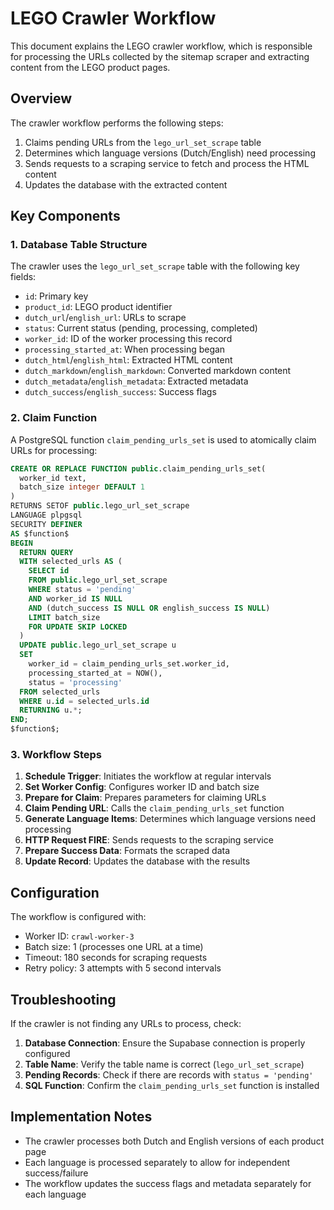 # LEGO Crawler Workflow

This document explains the LEGO crawler workflow, which is responsible for processing the URLs collected by the sitemap scraper and extracting content from the LEGO product pages.

## Overview

The crawler workflow performs the following steps:

1. Claims pending URLs from the `lego_url_set_scrape` table
2. Determines which language versions (Dutch/English) need processing
3. Sends requests to a scraping service to fetch and process the HTML content
4. Updates the database with the extracted content

## Key Components

### 1. Database Table Structure

The crawler uses the `lego_url_set_scrape` table with the following key fields:

- `id`: Primary key
- `product_id`: LEGO product identifier
- `dutch_url`/`english_url`: URLs to scrape
- `status`: Current status (pending, processing, completed)
- `worker_id`: ID of the worker processing this record
- `processing_started_at`: When processing began
- `dutch_html`/`english_html`: Extracted HTML content
- `dutch_markdown`/`english_markdown`: Converted markdown content
- `dutch_metadata`/`english_metadata`: Extracted metadata
- `dutch_success`/`english_success`: Success flags

### 2. Claim Function

A PostgreSQL function `claim_pending_urls_set` is used to atomically claim URLs for processing:

```sql
CREATE OR REPLACE FUNCTION public.claim_pending_urls_set(
  worker_id text,
  batch_size integer DEFAULT 1
)
RETURNS SETOF public.lego_url_set_scrape
LANGUAGE plpgsql
SECURITY DEFINER
AS $function$
BEGIN
  RETURN QUERY
  WITH selected_urls AS (
    SELECT id
    FROM public.lego_url_set_scrape
    WHERE status = 'pending'
    AND worker_id IS NULL
    AND (dutch_success IS NULL OR english_success IS NULL)
    LIMIT batch_size
    FOR UPDATE SKIP LOCKED
  )
  UPDATE public.lego_url_set_scrape u
  SET 
    worker_id = claim_pending_urls_set.worker_id,
    processing_started_at = NOW(),
    status = 'processing'
  FROM selected_urls
  WHERE u.id = selected_urls.id
  RETURNING u.*;
END;
$function$;
```

### 3. Workflow Steps

1. **Schedule Trigger**: Initiates the workflow at regular intervals
2. **Set Worker Config**: Configures worker ID and batch size
3. **Prepare for Claim**: Prepares parameters for claiming URLs
4. **Claim Pending URL**: Calls the `claim_pending_urls_set` function
5. **Generate Language Items**: Determines which language versions need processing
6. **HTTP Request FIRE**: Sends requests to the scraping service
7. **Prepare Success Data**: Formats the scraped data
8. **Update Record**: Updates the database with the results

## Configuration

The workflow is configured with:

- Worker ID: `crawl-worker-3`
- Batch size: 1 (processes one URL at a time)
- Timeout: 180 seconds for scraping requests
- Retry policy: 3 attempts with 5 second intervals

## Troubleshooting

If the crawler is not finding any URLs to process, check:

1. **Database Connection**: Ensure the Supabase connection is properly configured
2. **Table Name**: Verify the table name is correct (`lego_url_set_scrape`)
3. **Pending Records**: Check if there are records with `status = 'pending'`
4. **SQL Function**: Confirm the `claim_pending_urls_set` function is installed

## Implementation Notes

- The crawler processes both Dutch and English versions of each product page
- Each language is processed separately to allow for independent success/failure
- The workflow updates the success flags and metadata separately for each language
